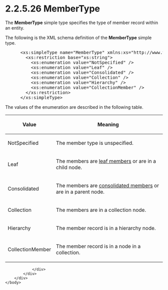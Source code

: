 <html dir="LTR" xmlns:mshelp="http://msdn.microsoft.com/mshelp" xmlns:ddue="http://ddue.schemas.microsoft.com/authoring/2003/5" xmlns:xlink="http://www.w3.org/1999/xlink" xmlns:tool="http://www.microsoft.com/tooltip">
    <head>
        <meta http-equiv="Content-Type" content="text/html; CHARSET=utf-8"></meta>
        <meta name="save" content="history"></meta>
        <title>2.2.5.26 MemberType</title>
        <xml>
            <mshelp:toctitle title="2.2.5.26 MemberType"></mshelp:toctitle>
            <mshelp:rltitle title="[MS-SSMDSWS-15]: MemberType"></mshelp:rltitle>
            <mshelp:keyword index="A" term="9b0ecb88-bae2-4d8e-b337-f596c9060698"></mshelp:keyword>
            <mshelp:attr name="DCSext.ContentType" value="open specification"></mshelp:attr>
            <mshelp:attr name="AssetID" value="9b0ecb88-bae2-4d8e-b337-f596c9060698"></mshelp:attr>
            <mshelp:attr name="TopicType" value="kbRef"></mshelp:attr>
            <mshelp:attr name="DCSext.Title" value="[MS-SSMDSWS-15]: MemberType" />
        </xml>
    </head>
    <body>
        <div id="header">
            <h1 class="heading">2.2.5.26 MemberType</h1>
        </div>
        <div id="mainSection">
            <div id="mainBody">
                <div id="allHistory" class="saveHistory"></div>
                <div id="sectionSection0" class="section" name="collapseableSection">
                    

<p>The <b>MemberType</b> simple type specifies the type of
member record within an entity.</p>

<p>The following is the XML schema definition of the <b>MemberType</b>
simple type.</p>

<dl>
<dd>
<div><pre> &lt;xs:simpleType name=&quot;MemberType&quot; xmlns:xs=&quot;http://www.w3.org/2001/XMLSchema&quot;&gt;
   &lt;xs:restriction base=&quot;xs:string&quot;&gt;
     &lt;xs:enumeration value=&quot;NotSpecified&quot; /&gt;
     &lt;xs:enumeration value=&quot;Leaf&quot; /&gt;
     &lt;xs:enumeration value=&quot;Consolidated&quot; /&gt;
     &lt;xs:enumeration value=&quot;Collection&quot; /&gt;
     &lt;xs:enumeration value=&quot;Hierarchy&quot; /&gt;
     &lt;xs:enumeration value=&quot;CollectionMember&quot; /&gt;
   &lt;/xs:restriction&gt;
 &lt;/xs:simpleType&gt;
</pre></div>
</dd></dl>

<p>The values of the enumeration are described in the following
table.</p>

<table>
 <thead>
  <tr>
   <th>
   <p>Value</p>
   </th>
   <th>
   <p>Meaning</p>
   </th>
  </tr>
 </thead>
 <tr>
  <td>
  <p>NotSpecified</p>
  </td>
  <td>
  <p>The member type is unspecified.</p>
  </td>
 </tr>
 <tr>
  <td>
  <p>Leaf</p>
  </td>
  <td>
  <p>The members are <a href="ad350219-f30b-4bac-99e5-6477986f9a7a.html#gt_ef790c80-7a97-4083-b642-b23eb6a84858">leaf members</a> or are in a
  child node.</p>
  </td>
 </tr>
 <tr>
  <td>
  <p>Consolidated</p>
  </td>
  <td>
  <p>The members are <a href="ad350219-f30b-4bac-99e5-6477986f9a7a.html#gt_49006165-db07-41cd-8508-35e8dbf909f9">consolidated members</a> or
  are in a parent node.</p>
  </td>
 </tr>
 <tr>
  <td>
  <p>Collection</p>
  </td>
  <td>
  <p>The members are in a collection node.</p>
  </td>
 </tr>
 <tr>
  <td>
  <p>Hierarchy</p>
  </td>
  <td>
  <p>The member record is in a hierarchy node.</p>
  </td>
 </tr>
 <tr>
  <td>
  <p>CollectionMember</p>
  </td>
  <td>
  <p>The member record is in a node in a collection.</p>
  </td>
 </tr>
</table>

<p> </p>


                </div>
            </div>
        </div>
    </body>
</html>